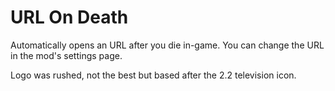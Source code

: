 # URL On Death
Automatically opens an URL after you die in-game. You can change the URL in the mod's settings page.

Logo was rushed, not the best but based after the 2.2 television icon.
